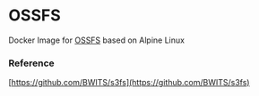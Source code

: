 # OSSFS
Docker Image for [OSSFS](https://github.com/aliyun/ossfs) based on Alpine Linux


### Reference
[https://github.com/BWITS/s3fs](https://github.com/BWITS/s3fs)